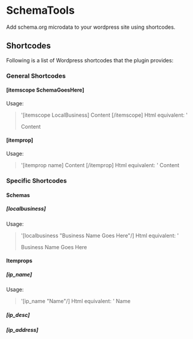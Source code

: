 # SchemaTools
Add schema.org microdata to your wordpress site using shortcodes.

## Shortcodes

Following is a list of Wordpress shortcodes that the plugin provides:

### General Shortcodes

#### [itemscope SchemaGoesHere]

Usage:
> '[itemscope LocalBusiness] Content [/itemscope]
Html equivalent:
> '<div itemscope itemtype="http://schema.org/LocalBusiness"> Content </div>

#### [itemprop]

Usage:
> '[itemprop name] Content [/itemprop]
Html equivalent:
> '<span itemprop="name"> Content </span>

### Specific Shortcodes

#### Schemas

##### [localbusiness]

Usage:
> '[localbusiness "Business Name Goes Here"/]
Html equivalent:
> '<div itemscope itemtype="http://schema.org/LocalBusiness">Business Name Goes Here</div>

#### Itemprops

##### [ip_name]

Usage:
> '[ip_name "Name"/]
Html equivalent:
> '<span itemprop="name"> Name </span>


##### [ip_desc]

##### [ip_address]

